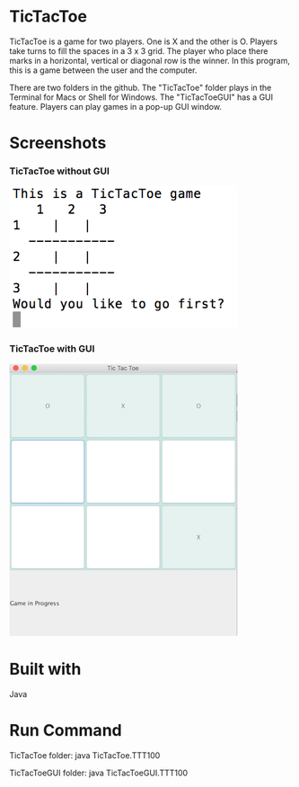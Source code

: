 # TicTacToe
TicTacToe is a game for two players. One is X and the other is O. Players take turns to fill the spaces in a 3 x 3 grid. The player who place there marks in a horizontal, vertical or diagonal row is the winner. In this program, this is a game between the user and the computer. 

There are two folders in the github. The "TicTacToe" folder plays in the Terminal for Macs or Shell for Windows. The "TicTacToeGUI" has a GUI feature. Players can play games in a pop-up GUI window. 

# Screenshots 


### TicTacToe without GUI 

![screenshot1](TicTacToe/screenshot1.png)


### TicTacToe with GUI 

![screenshot2](TicTacToeGUI/screenshot2.png)


# Built with 
Java 

# Run Command 
TicTacToe folder: java TicTacToe.TTT100

TicTacToeGUI folder: java TicTacToeGUI.TTT100
